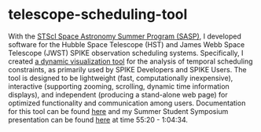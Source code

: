 # telescope-scheduling-tool
With the [STScI Space Astronomy Summer Program (SASP)](https://www.stsci.edu/opportunities/space-astronomy-summer-program), I developed software for the Hubble Space Telescope (HST) and James Webb Space Telescope (JWST) SPIKE observation scheduling systems. Specifically, I created <a href="observation_constraint_visualization.html" target="_blank">a dynamic visualization tool</a> for the analysis of temporal scheduling constraints, as primarily used by SPIKE Developers and SPIKE Users. The tool is designed to be lightweight (fast, computationally inexpensive), interactive (supporting zooming, scrolling, dynamic time information displays), and independent (producing a stand-alone web page) for optimized functionality and communication among users. Documentation for this tool can be found [here](tool-documentation.pdf) and my Summer Student Symposium presentation can be found [here](https://cloudproject.hosted.panopto.com/Panopto/Pages/Viewer.aspx?id=3ffd29cd-8277-4512-bb1c-a996002cda01) at time 55:20 - 1:04:34.
